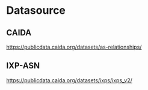 # Datasource

## CAIDA
https://publicdata.caida.org/datasets/as-relationships/


## IXP-ASN
https://publicdata.caida.org/datasets/ixps/ixps_v2/
